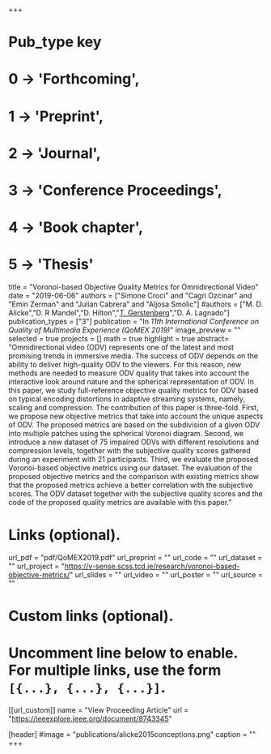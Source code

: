 +++
# Pub_type key
# 0 -> 'Forthcoming',
# 1 -> 'Preprint',
# 2 -> 'Journal',
# 3 -> 'Conference Proceedings',
# 4 -> 'Book chapter',
# 5 -> 'Thesis'

title = "Voronoi-based Objective Quality Metrics for Omnidirectional Video"
date = "2019-06-06"
authors = ["Simone Croci" and "Cagri Ozcinar" and "Emin Zerman" and "Julian Cabrera" and "Aljosa Smolic"]
#authors = ["M. D. Alicke","D. R Mandel","D. Hilton","[T. Gerstenberg](https://tobiasgerstenberg.github.io/)","D. A. Lagnado"]
publication_types = ["3"]
publication = "In *11th International Conference on Quality of Multimedia Experience (QoMEX 2019)*"
image_preview = ""
selected = true
projects = []
math = true
highlight = true
abstract= "Omnidirectional video (ODV) represents one of the latest and most promising trends in immersive media. The success of ODV depends on the ability to deliver high-quality ODV to the viewers. For this reason, new methods are needed to measure ODV quality that takes into account the interactive look around nature and the spherical representation of ODV. In this paper, we study full-reference objective quality metrics for ODV based on typical encoding distortions in adaptive streaming systems, namely, scaling and compression. The contribution of this paper is three-fold. First, we propose new objective metrics that take into account the unique aspects of ODV. The proposed metrics are based on the subdivision of a given ODV into multiple patches using the spherical Voronoi diagram. Second, we introduce a new dataset of 75 impaired ODVs with different resolutions and compression levels, together with the subjective quality scores gathered during an experiment with 21 participants. Third, we evaluate the proposed Voronoi-based objective metrics using our dataset. The evaluation of the proposed objective metrics and the comparison with existing metrics show that the proposed metrics achieve a better correlation with the subjective scores. The ODV dataset together with the subjective quality scores and the code of the proposed quality metrics are available with this paper."

# Links (optional).
url_pdf = "pdf/QoMEX2019.pdf"
url_preprint = ""
url_code = ""
url_dataset = ""
url_project = "https://v-sense.scss.tcd.ie/research/voronoi-based-objective-metrics/"
url_slides = ""
url_video = ""
url_poster = ""
url_source = ""

# Custom links (optional).
#   Uncomment line below to enable. For multiple links, use the form `[{...}, {...}, {...}]`.
[[url_custom]]
name = "View Proceeding Article"
url = "https://ieeexplore.ieee.org/document/8743345"

[header]
#image = "publications/alicke2015conceptions.png"
caption = ""
+++


